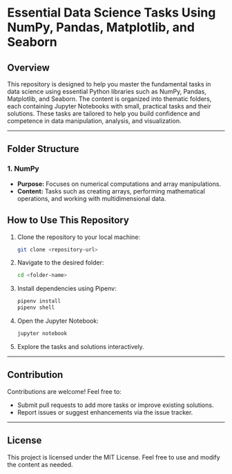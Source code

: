 # Essential Data Science Tasks Using NumPy, Pandas, Matplotlib, and Seaborn

## Overview
This repository is designed to help you master the fundamental tasks in data science using essential Python libraries such as NumPy, Pandas, Matplotlib, and Seaborn. The content is organized into thematic folders, each containing Jupyter Notebooks with small, practical tasks and their solutions. These tasks are tailored to help you build confidence and competence in data manipulation, analysis, and visualization.

---

## Folder Structure

### 1. **NumPy**
   - **Purpose:** Focuses on numerical computations and array manipulations.
   - **Content:** Tasks such as creating arrays, performing mathematical operations, and working with multidimensional data.
   
## How to Use This Repository
1. Clone the repository to your local machine:
   ```bash
   git clone <repository-url>
   ```

2. Navigate to the desired folder:
   ```bash
   cd <folder-name>
   ```

3. Install dependencies using Pipenv:
   ```bash
   pipenv install
   pipenv shell
   ```

4. Open the Jupyter Notebook:
   ```bash
   jupyter notebook
   ```

5. Explore the tasks and solutions interactively.

---

## Contribution
Contributions are welcome! Feel free to:
- Submit pull requests to add more tasks or improve existing solutions.
- Report issues or suggest enhancements via the issue tracker.

---

## License
This project is licensed under the MIT License. Feel free to use and modify the content as needed.


